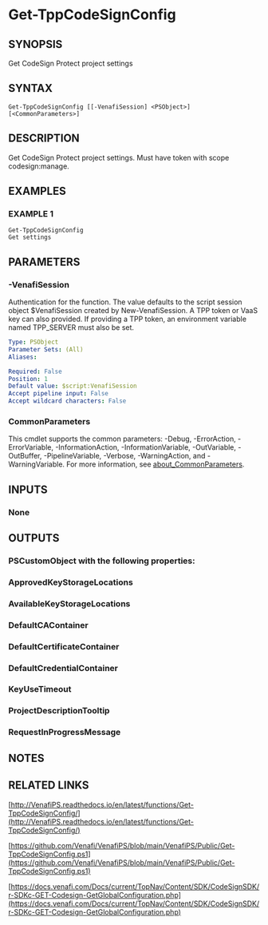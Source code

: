 # Get-TppCodeSignConfig

## SYNOPSIS
Get CodeSign Protect project settings

## SYNTAX

```
Get-TppCodeSignConfig [[-VenafiSession] <PSObject>] [<CommonParameters>]
```

## DESCRIPTION
Get CodeSign Protect project settings. 
Must have token with scope codesign:manage.

## EXAMPLES

### EXAMPLE 1
```
Get-TppCodeSignConfig
Get settings
```

## PARAMETERS

### -VenafiSession
Authentication for the function.
The value defaults to the script session object $VenafiSession created by New-VenafiSession.
A TPP token or VaaS key can also provided.
If providing a TPP token, an environment variable named TPP_SERVER must also be set.

```yaml
Type: PSObject
Parameter Sets: (All)
Aliases:

Required: False
Position: 1
Default value: $script:VenafiSession
Accept pipeline input: False
Accept wildcard characters: False
```

### CommonParameters
This cmdlet supports the common parameters: -Debug, -ErrorAction, -ErrorVariable, -InformationAction, -InformationVariable, -OutVariable, -OutBuffer, -PipelineVariable, -Verbose, -WarningAction, and -WarningVariable. For more information, see [about_CommonParameters](http://go.microsoft.com/fwlink/?LinkID=113216).

## INPUTS

### None
## OUTPUTS

### PSCustomObject with the following properties:
###     ApprovedKeyStorageLocations
###     AvailableKeyStorageLocations
###     DefaultCAContainer
###     DefaultCertificateContainer
###     DefaultCredentialContainer
###     KeyUseTimeout
###     ProjectDescriptionTooltip
###     RequestInProgressMessage
## NOTES

## RELATED LINKS

[http://VenafiPS.readthedocs.io/en/latest/functions/Get-TppCodeSignConfig/](http://VenafiPS.readthedocs.io/en/latest/functions/Get-TppCodeSignConfig/)

[https://github.com/Venafi/VenafiPS/blob/main/VenafiPS/Public/Get-TppCodeSignConfig.ps1](https://github.com/Venafi/VenafiPS/blob/main/VenafiPS/Public/Get-TppCodeSignConfig.ps1)

[https://docs.venafi.com/Docs/current/TopNav/Content/SDK/CodeSignSDK/r-SDKc-GET-Codesign-GetGlobalConfiguration.php](https://docs.venafi.com/Docs/current/TopNav/Content/SDK/CodeSignSDK/r-SDKc-GET-Codesign-GetGlobalConfiguration.php)

